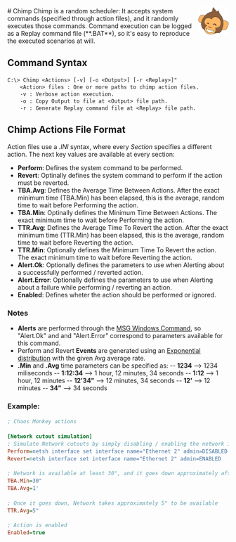 <img src="https://raw.githubusercontent.com/alexmera88/MonkeyCrew/master/Chimp/Res/LogoSmall.png" alt="Chimp Logo" style="float: right;">
# Chimp
Chimp is a random scheduler: It accepts system commands (specified through action files), and it randomly executes those commands. Command execution can be logged as a Replay command file (**.BAT**), so it's easy to reproduce the executed scenarios at will.

## Command Syntax
    C:\> Chimp <Actions> [-v] [-o <Output>] [-r <Replay>]"
		<Action> files : One or more paths to chimp action files.
		-v : Verbose action execution.
		-o : Copy Output to file at <Output> file path.
		-r : Generate Replay command file at <Replay> file path.

## Chimp Actions File Format
Action files use a *.INI* syntax, where every *Section* specifies a different action. The next key values are available at every section:
- **Perform**: Defines the system command to be performed.
- **Revert**: Optinally defines the system command to perform if the action must be reverted.
- **TBA.Avg**: Defines the Average Time Between Actions. After the exact minimum time (TBA.Min) has been elapsed, this is the average, random time to wait before Performing the action.
- **TBA.Min**: Optinally defines the Minimum Time Between Actions. The exact minimum time to wait before Performing the action.
- **TTR.Avg**: Defines the Average Time To Revert the action. After the exact minimum time (TTR.Min) has been elapsed, this is the average, random time to wait before Reverting the action.
- **TTR.Min**: Optionally defines the Minimum Time To Revert the action. The exact minimum time to wait before Reverting the action.
- **Alert.Ok**: Optionally defines the parameters to use when Alerting about a successfully performed / reverted action.
- **Alert.Error**: Optionally defines the parameters to use when Alerting about a failure while performing / reverting an action.
- **Enabled**: Defines wheter the action should be performed or ignored.

### Notes
- **Alerts** are performed through the [MSG Windows Command](https://technet.microsoft.com/en-us/library/bb490796.aspx), so  "Alert.Ok" and and "Alert.Error" correspond to parameters available for this command.
- Perform and Revert **Events** are generated using an [Exponential distribution](https://en.wikipedia.org/wiki/Exponential_distribution) with the given Avg average rate.
- **.Min** and **.Avg** time parameters can be specified as:
-- **1234** 	--> 1234 miliseconds
-- **1:12:34** 	--> 1 hour, 12 minutes, 34 seconds
-- **1:12** 	--> 1 hour, 12 minutes
-- **12'34"** 	--> 12 minutes, 34 seconds
-- **12'** 		--> 12 minutes
-- **34"** 		--> 34 seconds


### Example:
```ini
; Chaos Monkey actions

[Network cutout simulation]
; Simulate Network cutouts by simply disabling / enabling the network interface
Perform=netsh interface set interface name="Ethernet 2" admin=DISABLED
Revert=netsh interface set interface name="Ethernet 2" admin=ENABLED

; Network is available at least 30", and it goes down approximately after a 1'
TBA.Min=30"
TBA.Avg=1'

; Once it goes down, Network takes approximately 5" to be available
TTR.Avg=5"

; Action is enabled
Enabled=true
```
